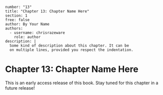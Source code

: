 ```metadata
number: "13"
title: "Chapter 13: Chapter Name Here"
section: 1
free: false
author: By Your Name
authors:
  - username: chrisrazeware
    role: author
description: |
  Some kind of description about this chapter. It can be
  on multiple lines, provided you respect the indentation.
```

# Chapter 13: Chapter Name Here

This is an early access release of this book. Stay tuned for this chapter in a future release!